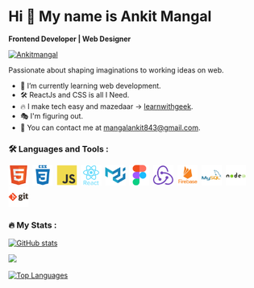 
Hi 👋 My name is Ankit Mangal
================================

<b>Frontend Developer | Web Designer</b>

<p align="left"> 
  <a href="https://www.linkedin.com/in/ankit-0725/" target="blank">
    <img src="https://img.shields.io/badge/LinkedIn-0077B5?style=for-the-badge&logo=linkedin&logoColor=white" alt="Ankitmangal" />
  </a>
</p>

Passionate about shaping imaginations to working ideas on web.

- 🌱 I’m currently learning web development.
- 🛠  ReactJs and CSS is all I Need.
- 🔥  I make tech easy and mazedaar -> [learnwithgeek](https://www.instagram.com/learnwithgeek/).
- 🎭  I'm figuring out.
- 📩  You can contact me at [mangalankit843@gmail.com](mailto:mangalankit843@gmail.com).


### :hammer_and_wrench: Languages and Tools :

<div>
  <img src="https://github.com/devicons/devicon/blob/master/icons/html5/html5-original.svg" title="HTML5" alt="HTML" width="40" height="40"/>&nbsp;
  <img src="https://github.com/devicons/devicon/blob/master/icons/css3/css3-plain-wordmark.svg"  title="CSS3" alt="CSS" width="40" height="40"/>&nbsp;
  <img src="https://github.com/devicons/devicon/blob/master/icons/javascript/javascript-original.svg" title="JavaScript" alt="JavaScript" width="40" height="40"/>&nbsp;
  <img src="https://github.com/devicons/devicon/blob/master/icons/react/react-original-wordmark.svg" title="React" alt="React" width="40" height="40"/>&nbsp;
  <img src="https://github.com/devicons/devicon/blob/master/icons/materialui/materialui-original.svg" title="Material UI" alt="Material UI" width="40" height="40"/>&nbsp;
<img src="https://github.com/devicons/devicon/blob/master/icons/figma/figma-original.svg" title="Figma" alt="Figma" width="40" height="40"/>&nbsp; 
  <img src="https://github.com/devicons/devicon/blob/master/icons/redux/redux-original.svg" title="Redux" alt="Redux " width="40" height="40"/>&nbsp;
  <img src="https://github.com/devicons/devicon/blob/master/icons/firebase/firebase-plain-wordmark.svg" title="Firebase" alt="Firebase" width="40" height="40"/>&nbsp;
  <img src="https://github.com/devicons/devicon/blob/master/icons/mysql/mysql-original-wordmark.svg" title="MySQL"  alt="MySQL" width="40" height="40"/>&nbsp;
  <img src="https://github.com/devicons/devicon/blob/master/icons/nodejs/nodejs-original-wordmark.svg" title="NodeJS" alt="NodeJS" width="40" height="40"/>&nbsp;
  <img src="https://github.com/devicons/devicon/blob/master/icons/git/git-original-wordmark.svg" title="Git" **alt="Git" width="40" height="40"/>&nbsp;
</div>

### :fire: My Stats :

<a href="http://www.github.com/ankit-mangal"><img src="https://github-readme-stats.vercel.app/api?username=ankit-mangal&show_icons=true&hide=issues,contribs&count_private=true&title_color=ff6150&text_color=ffffff&icon_color=ff6150&bg_color=1d1e1f&hide_border=true&show_icons=true" alt=" GitHub stats" /></a>

<a href="http://www.github.com/ankit-mangal"><img src="https://github-readme-streak-stats.herokuapp.com/?user=ankit-mangal&stroke=ffffff&background=1d1e1f&ring=ff6150&fire=ff6150&currStreakNum=ffffff&currStreakLabel=ff6150&sideNums=ffffff&sideLabels=ffffff&dates=ffffff&hide_border=" /></a>

<a href="https://github.com/ankit-mangal" align="left"><img src="https://github-readme-stats.vercel.app/api/top-langs/?username=ankit-mangal&langs_count=10&title_color=ff6150&text_color=ffffff&icon_color=ff6150&bg_color=1d1e1f&hide_border=true&locale=en&custom_title=Top%20%Languages" alt="Top Languages" /></a>
